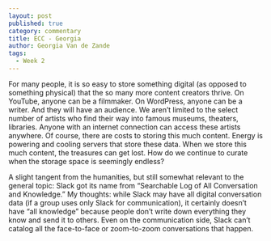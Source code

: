 ```yaml
---
layout: post
published: true
category: commentary
title: ECC - Georgia
author: Georgia Van de Zande
tags:
  - Week 2
---
```

For many people, it is so easy to store something digital (as opposed to something physical) that the so many more content creators thrive. On YouTube, anyone can be a filmmaker. On WordPress, anyone can be a writer. And they will have an audience. We aren’t limited to the select number of artists who find their way into famous museums, theaters, libraries. Anyone with an internet connection can access these artists anywhere. Of course, there are costs to storing this much content. Energy is powering and cooling servers that store these data. When we store this much content, the treasures can get lost. How do we continue to curate when the storage space is seemingly endless?

A slight tangent from the humanities, but still somewhat relevant to the general topic: Slack got its name from “Searchable Log of All Conversation and Knowledge.” My thoughts: while Slack may have all digital conversation data (if a group uses only Slack for communication), it certainly doesn’t have “all knowledge” because people don’t write down everything they know and send it to others. Even on the communication side, Slack can’t catalog all the face-to-face or zoom-to-zoom conversations that happen. 

